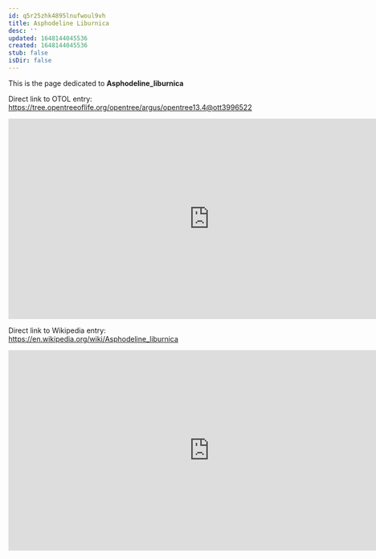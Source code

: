 ```yaml
---
id: q5r25zhk4895lnufwoul9vh
title: Asphodeline Liburnica
desc: ''
updated: 1648144045536
created: 1648144045536
stub: false
isDir: false
---
```

This is the page dedicated to **Asphodeline_liburnica**


Direct link to OTOL entry: https://tree.opentreeoflife.org/opentree/argus/opentree13.4@ott3996522



<html>
    <body>
    <iframe src="https://tree.opentreeoflife.org/opentree/argus/opentree13.4@ott3996522"
    width="800" height="400" frameborder="0" allowfullscreen> </iframe>
    </body>
</html>
    


Direct link to Wikipedia entry: https://en.wikipedia.org/wiki/Asphodeline_liburnica



<html>
    <body>
    <iframe src="https://en.wikipedia.org/wiki/Asphodeline_liburnica"
    width="800" height="400" frameborder="0" allowfullscreen> </iframe>
    </body>
</html>
    
